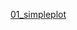 [01_simpleplot](https://colab.research.google.com/drive/1etYBIv96KXW5a2mEQplM4yyfZXBFrQLa?usp=sharing)
